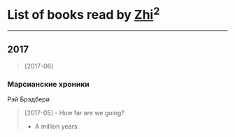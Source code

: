 # List of books read by [Zhi](https://plus.google.com/104502610850806942588)<sup>2</sup>
---

## 2017

> [2017-06] 


### Марсианские хроники
Рэй Брэдбери
> [2017-05] -	How far are we going?
> -	A million years.



